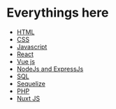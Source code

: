 # Everythings here

<html>
  <ul>
    <li> 
      <a href='./01-html/01-html.md'>HTML</a>
    </li>
    <li> 
      <a href='./02-css/02-css.md'>CSS</a>
    </li>
    <li> 
      <a href='./03-javascript/03-javascript.md'>Javascript</a>
    </li>
    <li> 
      <a href='./04-react/04-react.md'>React</a>
    </li>
    <li> 
      <a href='./05-vue/05-vue.md'>Vue js</a>
    </li>
    <li> 
      <a href='./06-nodejs-expressjs/06-nodejs-expressjs.md'>NodeJs and ExpressJs</a>
    </li>
    <li> 
      <a href='./07-SQL/07-sql.md'>SQL</a>
    </li>
    <li> 
      <a href='./08-sequelize/08-sequelize.md'>Sequelize</a>
    </li>
    <li> 
      <a href='./09-php/09-php.md'>PHP</a>
    </li>
    <li> 
      <a href='./10-nuxtJs/10-nuxtJs.md'>Nuxt JS</a>
    </li>
  </ul>
</html>
